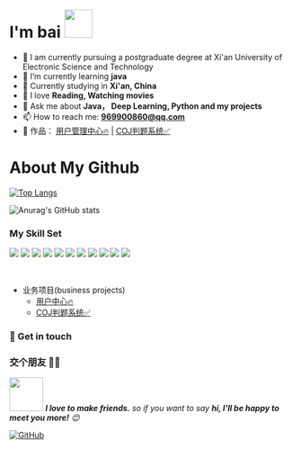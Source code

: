 # I'm bai  <img src="https://media.giphy.com/media/12oufCB0MyZ1Go/giphy.gif" width="50">

- 🔭 I am currently pursuing a postgraduate degree at Xi'an University of Electronic Science and Technology
- 🌱 I’m currently learning **java**
- 👯 Currently studying in **Xi'an, China**
- 🤔 I love **Reading, Watching movies**
- 💬 Ask me about **Java， Deep Learning, Python and my projects**
- 📫 How to reach me: **969900860@qq.com**
- 🏡 作品： <a href="https://github.com/bai-xiaosheng/friends" target="_blank">用户管理中心🔥</a> |  <a href="很快就会做出来" target="_blank">COJ判题系统✅</a> 

# About My Github
[![Top Langs](https://github-readme-stats.vercel.app/api/top-langs/?username=bai-xiaosheng)](https://github.com/bai-xiaosheng/github-readme-stats)

![Anurag's GitHub stats](https://github-readme-stats.vercel.app/api?username=bai-xiaosheng&show_icons=true&theme=tokyonight)

### My Skill Set  
![](https://img.shields.io/badge/-Java-4C7491?style=flat-square&logo=java&logoColor=fff)
![](https://img.shields.io/badge/-Spring-5FB832?style=flat-square&logo=Spring&logoColor=fff)
![](https://img.shields.io/badge/-Python-3e74a2?style=flat-square&logo=Python&logoColor=fff)
![](https://img.shields.io/badge/-Node.js-339933?style=flat-square&logo=Node.js&logoColor=fff)
![](https://img.shields.io/badge/-Vue-4fc08d?style=flat-square&logo=Vue.js&logoColor=fff)
![](https://img.shields.io/badge/-React-2d98ce?style=flat-square&logo=React&logoColor=fff)
![](https://img.shields.io/badge/-Docker-2496ED?style=flat-square&logo=Docker&logoColor=fff)
![](https://img.shields.io/badge/-Linux-000000?style=flat-square&logo=Linux&logoColor=fff)
![](https://img.shields.io/badge/-MySQL-4479A1?style=flat-square&logo=MySQL&logoColor=fff)
![](https://img.shields.io/badge/-Redis-DC382D?style=flat-square&logo=Redis&logoColor=fff)
![](https://img.shields.io/badge/-Git-E84E31?style=flat-square&logo=Git&logoColor=fff)


<br/>  


- 业务项目(business projects)
  - [用户中心🔥](https://github.com/bai-xiaosheng/friends)
  - [COJ判题系统✅](很快)
    

### 🎉 Get in touch
### 交个朋友 👬🏻

<img src="https://media.giphy.com/media/LnQjpWaON8nhr21vNW/giphy.gif" width="60"> <em><b>I love to make friends.</b> so if you want to say <b>hi, I'll be happy to meet you more!</b> 😊</em>

[![GitHub](https://img.shields.io/badge/GitHub-grey?logo=github)](https://github.com/lhccong)
